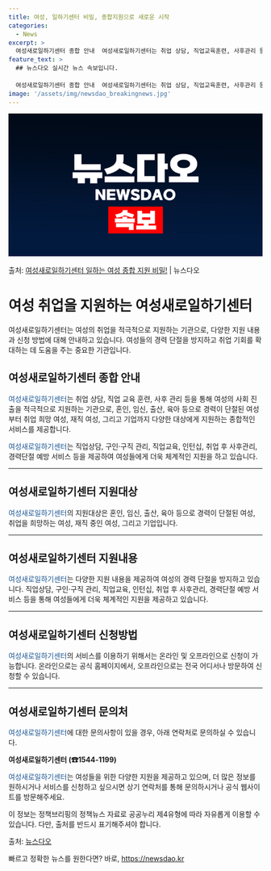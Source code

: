 ```yaml
---
title: 여성, 일하기센터 비밀, 종합지원으로 새로운 시작
categories:
  - News
excerpt: >
  여성새로일하기센터 종합 안내  여성새로일하기센터는 취업 상담, 직업교육훈련, 사후관리 등을 통해 여성의 사회…
feature_text: >
  ## 뉴스다오 실시간 뉴스 속보입니다.

  여성새로일하기센터 종합 안내  여성새로일하기센터는 취업 상담, 직업교육훈련, 사후관리 등을 통해 여성의 사회…
image: '/assets/img/newsdao_breakingnews.jpg'
---
```


![뉴스다오 속보](/assets/img/newsdao_breakingnews.jpg)

<p>출처: <a href="https://newsdao.kr/4192" rel="dofollow">여성새로일하기센터 일하는 여성 종합 지원 비밀!</a> | 뉴스다오</p>

<h1>여성 취업을 지원하는 여성새로일하기센터</h1>
<p data-ke-size="size16">여성새로일하기센터는 여성의 취업을 적극적으로 지원하는 기관으로, 다양한 지원 내용과 신청 방법에 대해 안내하고 있습니다. 여성들의 경력 단절을 방지하고 취업 기회를 확대하는 데 도움을 주는 중요한 기관입니다.</p>

<h2 data-ke-size="size26">여성새로일하기센터 종합 안내</h2>
<p><span style="color: #1a5490;">여성새로일하기센터</span>는 취업 상담, 직업 교육 훈련, 사후 관리 등을 통해 여성의 사회 진출을 적극적으로 지원하는 기관으로, 혼인, 임신, 출산, 육아 등으로 경력이 단절된 여성부터 취업 희망 여성, 재직 여성, 그리고 기업까지 다양한 대상에게 지원하는 종합적인 서비스를 제공합니다. </p>
<p><span style="color: #1a5490;">여성새로일하기센터</span>는 직업상담, 구인·구직 관리, 직업교육, 인턴십, 취업 후 사후관리, 경력단절 예방 서비스 등을 제공하여 여성들에게 더욱 체계적인 지원을 하고 있습니다. </p>
<hr>
<h2 data-ke-size="size26">여성새로일하기센터 지원대상</h2>
<p><span style="color: #1a5490;">여성새로일하기센터</span>의 지원대상은 혼인, 임신, 출산, 육아 등으로 경력이 단절된 여성, 취업을 희망하는 여성, 재직 중인 여성, 그리고 기업입니다.</p>
<hr>
<h2 data-ke-size="size26">여성새로일하기센터 지원내용</h2>
<p><span style="color: #1a5490;">여성새로일하기센터</span>는 다양한 지원 내용을 제공하여 여성의 경력 단절을 방지하고 있습니다. 직업상담, 구인·구직 관리, 직업교육, 인턴십, 취업 후 사후관리, 경력단절 예방 서비스 등을 통해 여성들에게 더욱 체계적인 지원을 제공하고 있습니다.</p>
<hr>
<h2 data-ke-size="size26">여성새로일하기센터 신청방법</h2>
<p><span style="color: #1a5490;">여성새로일하기센터</span>의 서비스를 이용하기 위해서는 온라인 및 오프라인으로 신청이 가능합니다. 온라인으로는 공식 홈페이지에서, 오프라인으로는 전국 어디서나 방문하여 신청할 수 있습니다.</p>
<hr>
<h2 data-ke-size="size26">여성새로일하기센터 문의처</h2>
<p><span style="color: #1a5490;">여성새로일하기센터</span>에 대한 문의사항이 있을 경우, 아래 연락처로 문의하실 수 있습니다.</p>
<p><b>여성새로일하기센터 (☎1544-1199)</b></p>
<p><span style="color: #1a5490;">여성새로일하기센터</span>는 여성들을 위한 다양한 지원을 제공하고 있으며, 더 많은 정보를 원하시거나 서비스를 신청하고 싶으시면 상기 연락처를 통해 문의하시거나 공식 웹사이트를 방문해주세요.</p>
<p>이 정보는 정책브리핑의 정책뉴스 자료로 공공누리 제4유형에 따라 자유롭게 이용할 수 있습니다. 다만, 출처를 반드시 표기해주셔야 합니다. </p>
<p>출처: <a href="https://newsdao.kr/4192">뉴스다오</a></p> 

빠르고 정확한 뉴스를 원한다면? 바로, <a href="https://newsdao.kr" rel="dofollow">https://newsdao.kr</a>


